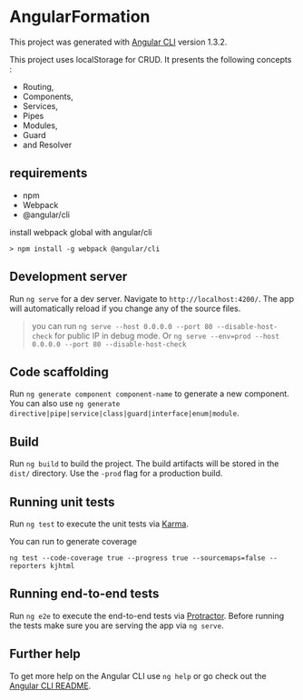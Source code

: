 # AngularFormation

This project was generated with [Angular CLI](https://github.com/angular/angular-cli) version 1.3.2.

This project uses localStorage for CRUD. It presents the following concepts :
- Routing, 
- Components,
- Services,
- Pipes
- Modules,
- Guard
- and Resolver

## requirements

- npm 
- Webpack
- @angular/cli

install webpack global with angular/cli
```
> npm install -g webpack @angular/cli
```

## Development server

Run `ng serve` for a dev server. Navigate to `http://localhost:4200/`. The app will automatically reload if you change any of the source files.
> you can run `ng serve --host 0.0.0.0 --port 80 --disable-host-check` for public IP in debug mode. Or
`ng serve --env=prod --host 0.0.0.0 --port 80 --disable-host-check`
## Code scaffolding

Run `ng generate component component-name` to generate a new component. You can also use `ng generate directive|pipe|service|class|guard|interface|enum|module`.


## Build

Run `ng build` to build the project. The build artifacts will be stored in the `dist/` directory. Use the `-prod` flag for a production build.

## Running unit tests

Run `ng test` to execute the unit tests via [Karma](https://karma-runner.github.io).

You can run to generate coverage
```
ng test --code-coverage true --progress true --sourcemaps=false --reporters kjhtml
```

## Running end-to-end tests

Run `ng e2e` to execute the end-to-end tests via [Protractor](http://www.protractortest.org/).
Before running the tests make sure you are serving the app via `ng serve`.

## Further help

To get more help on the Angular CLI use `ng help` or go check out the [Angular CLI README](https://github.com/angular/angular-cli/blob/master/README.md).
